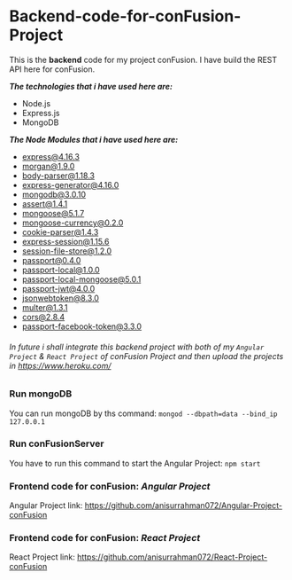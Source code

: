 # Backend-code-for-conFusion-Project
This is the **backend** code for my project conFusion. I have build the REST API here for conFusion. 

***The technologies that i have used here are:***
- Node.js
- Express.js
- MongoDB

***The Node Modules that i have used here are:***
- express@4.16.3
- morgan@1.9.0
- body-parser@1.18.3
- express-generator@4.16.0
- mongodb@3.0.10
- assert@1.4.1
- mongoose@5.1.7
- mongoose-currency@0.2.0
- cookie-parser@1.4.3
- express-session@1.15.6
- session-file-store@1.2.0
- passport@0.4.0
- passport-local@1.0.0
- passport-local-mongoose@5.0.1
- passport-jwt@4.0.0
- jsonwebtoken@8.3.0
- multer@1.3.1
- cors@2.8.4
- passport-facebook-token@3.3.0

###### In future i shall integrate this backend project with both of my `Angular Project` & `React Project` of conFusion Project and then upload the projects in https://www.heroku.com/ ######

### Run mongoDB
You can run mongoDB by ths command: `mongod --dbpath=data --bind_ip 127.0.0.1`

### Run conFusionServer
You have to run this command to start the Angular Project: `npm start`

### Frontend code for conFusion: ***Angular Project***
Angular Project link: https://github.com/anisurrahman072/Angular-Project-conFusion

### Frontend code for conFusion: ***React Project***
React Project link: https://github.com/anisurrahman072/React-Project-conFusion
